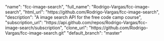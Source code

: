   <div class="col-md-4">
    <div class="project">
      "name": "fcc-image-search",
      "full_name": "Rodrigo-Vargas/fcc-image-search",
      "html_url": "https://github.com/Rodrigo-Vargas/fcc-image-search",
      "description": "A image search API for the free code camp course",
      "subscription_url": "https://api.github.com/repos/Rodrigo-Vargas/fcc-image-search/subscription",
      "clone_url": "https://github.com/Rodrigo-Vargas/fcc-image-search.git"      
      "default_branch": "master"
    </div>
  </div>